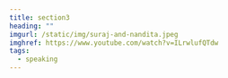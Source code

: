 ```yaml
---
title: section3
heading: ""
imgurl: /static/img/suraj-and-nandita.jpeg
imghref: https://www.youtube.com/watch?v=ILrwlufQTdw
tags:
  - speaking
---
```

